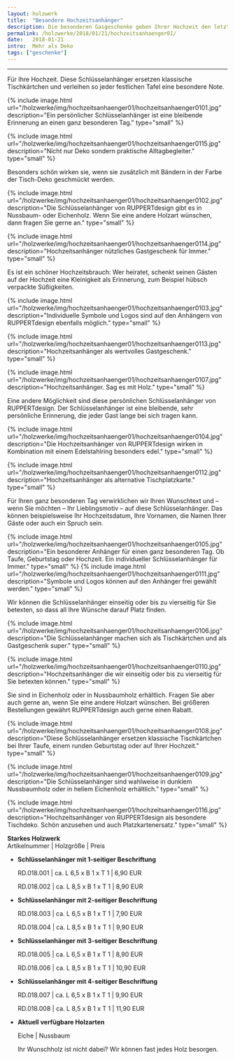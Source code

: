 ```yaml
---
layout: holzwerk
title:  "Besondere Hochzeitsanhänger"
description: Die besonderen Gasgeschenke geben Ihrer Hochzeit den letzten Schliff.
permalink: /holzwerke/2018/01/21/hochzeitsanhaenger01/
date:   2018-01-21
intro:  Mehr als Deko
tags: ["geschenke"]
---
```





---


Für Ihre Hochzeit. 
Diese Schlüsselanhänger ersetzen klassische Tischkärtchen und verleihen so jeder festlichen Tafel eine besondere Note.

	
{% include image.html url="/holzwerke/img/hochzeitsanhaenger01/hochzeitsanhaenger0101.jpg" description="Ein persönlicher Schlüsselanhänger ist eine bleibende Erinnerung an einen ganz besonderen Tag." type="small" %}

{% include image.html url="/holzwerke/img/hochzeitsanhaenger01/hochzeitsanhaenger0115.jpg" description="Nicht nur Deko sondern praktische Alltagbegleiter." type="small" %}


Besonders schön wirken sie, wenn sie zusätzlich mit Bändern in der Farbe der Tisch-Deko geschmückt werden. 

{% include image.html url="/holzwerke/img/hochzeitsanhaenger01/hochzeitsanhaenger0102.jpg" description="Die Schlüsselanhänger von RUPPERTdesign gibt es in Nussbaum- oder Eichenholz. Wenn Sie eine andere Holzart wünschen, dann fragen Sie gerne an." type="small" %}

{% include image.html url="/holzwerke/img/hochzeitsanhaenger01/hochzeitsanhaenger0114.jpg" description="Hochzeitsanhänger nützliches Gastgeschenk für Immer." type="small" %}

 
Es ist ein schöner Hochzeitsbrauch: Wer heiratet, schenkt seinen Gästen auf der Hochzeit eine Kleinigkeit als Erinnerung, 
zum Beispiel hübsch verpackte Süßigkeiten.

{% include image.html url="/holzwerke/img/hochzeitsanhaenger01/hochzeitsanhaenger0103.jpg" description="Individuelle Symbole und Logos sind auf den Anhängern von RUPPERTdesign ebenfalls möglich." type="small" %}

{% include image.html url="/holzwerke/img/hochzeitsanhaenger01/hochzeitsanhaenger0113.jpg" description="Hochzeitsanhänger als wertvolles Gastgeschenk." type="small" %}

{% include image.html url="/holzwerke/img/hochzeitsanhaenger01/hochzeitsanhaenger0107.jpg" description="Hochzeitsanhänger. Sag es mit Holz." type="small" %}


Eine andere Möglichkeit sind diese persönlichen Schlüsselanhänger von RUPPERTdesign. 
Der Schlüsselanhänger ist eine bleibende, sehr persönliche Erinnerung, die jeder Gast lange bei sich tragen kann.


{% include image.html url="/holzwerke/img/hochzeitsanhaenger01/hochzeitsanhaenger0104.jpg" description="Die Hochzeitsanhänger von RUPPERTdesign wirken in Kombination mit einem Edelstahlring besonders edel." type="small" %}

{% include image.html url="/holzwerke/img/hochzeitsanhaenger01/hochzeitsanhaenger0112.jpg" description="Hochzeitsanhänger als alternative Tischplatzkarte." type="small" %}



Für Ihren ganz besonderen Tag verwirklichen wir Ihren Wunschtext und – wenn Sie möchten – Ihr Lieblingsmotiv – auf diese Schlüsselanhänger. 
Das können beispielsweise Ihr Hochzeitsdatum, Ihre Vornamen, die Namen Ihrer Gäste oder auch ein Spruch sein. 

{% include image.html url="/holzwerke/img/hochzeitsanhaenger01/hochzeitsanhaenger0105.jpg" description="Ein besonderer Anhänger für einen ganz besonderen Tag. Ob Taufe, Geburtstag oder Hochzeit. Ein individueller Schlüsselanhänger für Immer." type="small" %}
{% include image.html url="/holzwerke/img/hochzeitsanhaenger01/hochzeitsanhaenger0111.jpg" description="Symbole und Logos können auf den Anhänger frei gewählt werden." type="small" %}




Wir können die Schlüsselanhänger einseitig oder bis zu vierseitig für Sie betexten, 
so dass all Ihre Wünsche darauf Platz finden. 

{% include image.html url="/holzwerke/img/hochzeitsanhaenger01/hochzeitsanhaenger0106.jpg" description="Die Schlüsselanhänger machen sich als Tischkärtchen und als Gastgeschenk super." type="small" %}

{% include image.html url="/holzwerke/img/hochzeitsanhaenger01/hochzeitsanhaenger0110.jpg" description="Hochzeitsanhänger die wir einseitig oder bis zu vierseitig für Sie betexten können." type="small" %}



Sie sind in Eichenholz oder in Nussbaumholz erhältlich. 
Fragen Sie aber auch gerne an, wenn Sie eine andere Holzart wünschen. 
Bei größeren Bestellungen gewährt RUPPERTdesign auch gerne einen Rabatt.


{% include image.html url="/holzwerke/img/hochzeitsanhaenger01/hochzeitsanhaenger0108.jpg" description="Diese Schlüsselanhänger ersetzen klassische Tischkärtchen bei Ihrer Taufe, einem runden Geburtstag oder auf Ihrer Hochzeit." type="small" %}


{% include image.html url="/holzwerke/img/hochzeitsanhaenger01/hochzeitsanhaenger0109.jpg" description="Die Schlüsselanhänger sind wahlweise in dunklem Nussbaumholz oder in hellem Eichenholz erhältlich." type="small" %}


{% include image.html url="/holzwerke/img/hochzeitsanhaenger01/hochzeitsanhaenger0116.jpg" description="Hochzeitsanhänger von RUPPERTdesign als besondere Tischdeko. Schön anzusehen und auch Platzkartenersatz." type="small" %}


**Starkes Holzwerk**   
Artikelnummer \|  Holzgröße \| Preis

* **Schlüsselanhänger mit 1-seitiger Beschriftung**

	RD.018.001  \| 	ca. L 6,5 x B 1 x T 1  \| 6,90 EUR
	
	RD.018.002  \| 	ca. L 8,5 x B 1 x T 1  \| 8,90 EUR

* **Schlüsselanhänger mit 2-seitiger Beschriftung**

	RD.018.003  \| 	ca. L 6,5 x B 1 x T 1  \| 7,90 EUR
	
	RD.018.004  \| 	ca. L 8,5 x B 1 x T 1  \| 9,90 EUR

* **Schlüsselanhänger mit 3-seitiger Beschriftung**

	RD.018.005  \| 	ca. L 6,5 x B 1 x T 1  \| 8,90 EUR
	
	RD.018.006  \| 	ca. L 8,5 x B 1 x T 1  \| 10,90 EUR
	
* **Schlüsselanhänger mit 4-seitiger Beschriftung**    
 
	RD.018.007  \| 	ca. L 6,5 x B 1 x T 1  \| 9,90 EUR
	
	RD.018.008  \| 	ca. L 8,5 x B 1 x T 1  \| 11,90 EUR
	
	
* **Aktuell verfügbare Holzarten**

	Eiche \| Nussbaum
	
	Ihr Wunschholz ist nicht dabei? Wir können fast jedes Holz besorgen.

